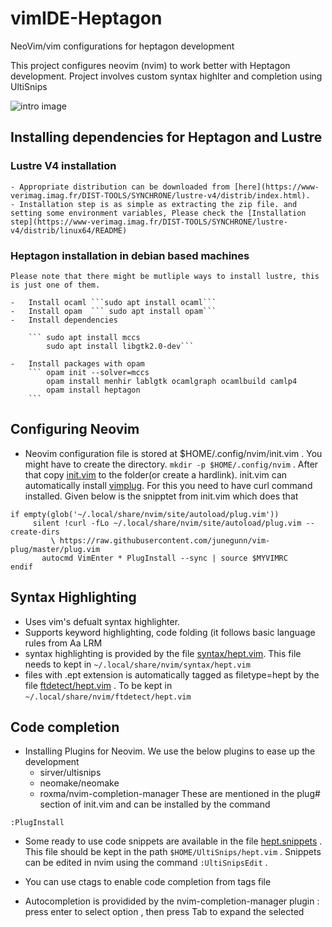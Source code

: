 # vimIDE-Heptagon
NeoVim/vim configurations for heptagon development


This project configures neovim (nvim) to work better with Heptagon development. 
Project involves custom syntax highlter and completion using UltiSnips

![intro image](intro.gif)

## Installing dependencies for Heptagon and Lustre
### Lustre V4 installation
    - Appropriate distribution can be downloaded from [here](https://www-verimag.imag.fr/DIST-TOOLS/SYNCHRONE/lustre-v4/distrib/index.html). 
    - Installation step is as simple as extracting the zip file. and setting some environment variables, Please check the [Installation step](https://www-verimag.imag.fr/DIST-TOOLS/SYNCHRONE/lustre-v4/distrib/linux64/README)

### Heptagon installation in debian based machines

    Please note that there might be mutliple ways to install lustre, this  is just one of them.

    -   Install ocaml ```sudo apt install ocaml```
    -   Install opam  ``` sudo apt install opam```
    -   Install dependencies 

        ``` sudo apt install mccs
            sudo apt install libgtk2.0-dev```

    -   Install packages with opam
        ``` opam init --solver=mccs
            opam install menhir lablgtk ocamlgraph ocamlbuild camlp4
            opam install heptagon 
        ```

 
 
 
 

## Configuring Neovim
 
 - Neovim configuration file is stored at $HOME/.config/nvim/init.vim . You might have to create the directory. ```mkdir -p $HOME/.config/nvim``` . After that copy [init.vim](init.vim) to the folder(or create a hardlink). init.vim can automatically install [vimplug](https://github.com/junegunn/vim-plug). For this you need to have curl command installed. Given below is the snipptet from init.vim which does that 
 
 ```
 if empty(glob('~/.local/share/nvim/site/autoload/plug.vim'))
	  silent !curl -fLo ~/.local/share/nvim/site/autoload/plug.vim --create-dirs
	      \ https://raw.githubusercontent.com/junegunn/vim-plug/master/plug.vim
	    autocmd VimEnter * PlugInstall --sync | source $MYVIMRC
endif
```
## Syntax Highlighting 

 - Uses vim's defualt syntax highlighter. 
 - Supports keyword highlighting, code folding (it follows basic language rules from Aa LRM
 - syntax highlighting is provided by the file [syntax/hept.vim](syntax/hept.vim). This file needs to kept in ```~/.local/share/nvim/syntax/hept.vim```
 - files with .ept extension is automatically tagged as filetype=hept by the file [ftdetect/hept.vim](ftdetect/hept.vim) . To be kept in ```~/.local/share/nvim/ftdetect/hept.vim```
 
## Code completion

 - Installing Plugins for Neovim. We use the below plugins to ease up the development 
   - sirver/ultisnips
   - neomake/neomake
   - roxma/nvim-completion-manager
 These are mentioned in the plug# section of init.vim and can be installed by the command
 
 ```:PlugInstall```
 
 -  Some ready to use code snippets are available in the file [hept.snippets](UltiSnips/hept.snippets) . This file should be kept in the path ```$HOME/UltiSnips/hept.vim``` . Snippets can be edited in nvim using the command ```:UltiSnipsEdit``` .	
 
 - You can use ctags to enable code completion from tags file 
 - Autocompletion is providided by the nvim-completion-manager plugin : press enter to select option , then press Tab to expand the selected
 
 
 
